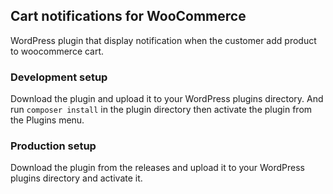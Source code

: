 ## Cart notifications for WooCommerce
WordPress plugin that display notification when the customer add product to woocommerce cart.

### Development setup
Download the plugin and upload it to your WordPress plugins directory.
And run ` composer install ` in the plugin directory then activate the plugin from the Plugins menu.

### Production setup
Download the plugin from the releases and upload it to your WordPress plugins directory and activate it.